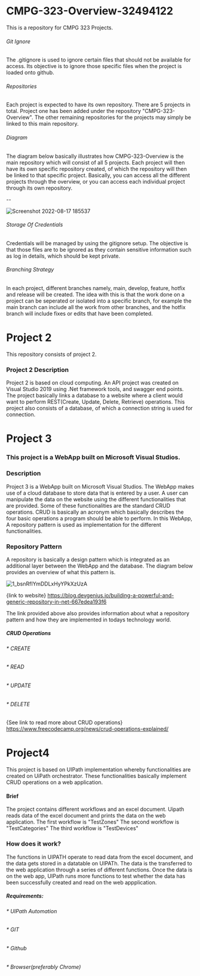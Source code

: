# CMPG-323-Overview-32494122
This is a repository for CMPG 323 Projects.

###### Git Ignore
The .gitignore is used to ignore certain files that should not be available for access. Its objective is to ignore those specific files when the project is loaded onto github. 
###### Repositories
Each project is expected to have its own repository. There are 5 projects in total. Project one has been added under the repository "CMPG-323-Overview". The other remaining repositories for the projects may simply be linked to this main repository. 
###### Diagram
The diagram below basically illustrates how CMPG-323-Overview is the main repository which will consist of all 5 projects. Each project will then have its own specific repository created, of which the repository will then be linked to that specific project. Basically, you can access all the different projects through the overview, or you can access each individual project through its own repository.

--

![Screenshot 2022-08-17 185537](https://user-images.githubusercontent.com/110536628/185200246-157d4203-5a1e-419c-81cf-f0cd610c9236.png)


###### Storage Of Credentials
Credentials will be managed by using the gitignore setup. The objective is that those files are to be ignored as they contain sensitive information such as log in details, which should be kept private. 
###### Branching Strategy
In each project, different branches namely, main, develop, feature, hotfix and release will be created. The idea with this is that the work done on a project can be seperated or isolated into a specific branch, for example the main branch can include all the work from other branches, and the hotfix branch will include fixes or edits that have been completed.

# Project 2
This repository consists of project 2.

### Project 2 Description
Project 2 is based on cloud computing. An API project was created on Visual Studio 2019 using .Net framework tools, and swagger end points.
<br />The project basically links a database to a website where a client would want to perform REST(Create, Update, Delete, Retrieve) operations. 
This project also consists of a database, of which a connection string is used for connection. 

# Project 3 

### This project is a WebApp built on Microsoft Visual Studios.

### Description

Project 3 is a WebApp built on Microsoft Visual Studios. The WebApp makes use of a cloud database to store data that is entered by a user. A user can manipulate the data on the website using the different functionalities that are provided. Some of these functionalities are the standard CRUD operations. CRUD is basically an acronym which basically describes the four basic operations a program should be able to perform. In this WebApp, A repository pattern is used as implementation for the different functionalities.

### Repository Pattern 
A repository is basically a design pattern which is integrated as an additional layer between the WebApp and the database. The diagram below provides an overview of what this pattern is. 

![1_bsnRfIYmDDLxHyYPkXzUzA](https://user-images.githubusercontent.com/110536628/193019033-27bf8461-ba27-4acb-bf9b-cc0fe3554cf1.png)

{link to website} https://blog.devgenius.io/building-a-powerful-and-generic-repository-in-net-667edea193f6

The link provided above also provides information about what a repository pattern and how they are implemented in todays technology world. 


##### CRUD Operations
###### * CREATE
###### * READ
###### * UPDATE
###### * DELETE 
{See link to read more about CRUD operations} https://www.freecodecamp.org/news/crud-operations-explained/

# Project4
This project is based on UIPath implementation whereby functionalities are created on UiPath orchestrator. These functionalities basically implement CRUD operations on a web application. 

#### Brief
The project contains different workflows and an excel document. Uipath reads data of the excel document and prints the data on the web application. 
The first workflow is "TestZones"
The second workflow is "TestCategories"
The third workflow is "TestDevices" 

### How does it work?
The functions in UIPATH operate to read data from the excel document, and the data gets stored in a datatable on UIPATh. The data is the transferred to the web application through a series of different functions. Once the data is on the web app, UIPath runs more functions to test whether the data has been successfully created and read on the web appplication. 

##### Requirements:
###### * UIPath Automation
###### * GIT
###### * Github
###### * Browser(preferably Chrome)
